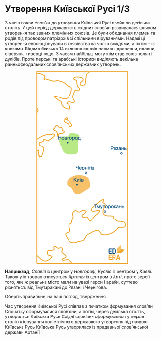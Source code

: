 
# Утворення Київської Русi 1/3

З часів появи слов’ян до утворення Київської Русi пройшло декiлька столiть. У цей перiод державнiсть схiдних слов’ян розвивалася шляхом утворення так званих племiнних союзiв. Це були об’єднання племен та родiв пiд проводом патрiархiв зi спiльними вiруваннями. Надалi цi утворення еволюцiонували в князiвства на чолі з вождями, а потiм – iз князями. Вiдомо близько 14 великих союзiв племен: древляни, поляни, сiверяни, тиверцi тощо. З часом найбiльш могутнiм став союз полян i дулiбiв. Проте перськi та арабськi iсторики видiляють декiлька ранньофеодальних слов’янських державних утворень.

<div align="center">
<img width="300" alt="Слов’янські державні утворення" src="awe.jpg" />
</div>

**Наприклад**, *Славія* із центром у *Новгороді*, *Куявія* із
центром у *Києві*. Також у їх творах описується *Артанія* із центром
в *Арті*, проте версії того, яке ж реальне місто мали на увазі перси і
араби, суттєво різняться: від Тмутаракані до Рязані і Чернігова.


<quiz correctLabel="correct!" incorrectLabel="incorrect!" checkLabel="check ansert">
    <question>
    <p>Оберіть правильне, на ваш погляд, твердження</p>
        <answer>Час утворення Київської Русі співпав з початком формування слов’ян</answer>
        <answer correct>Спочатку сформувалися слов’яни, а потім, через декілька століть, утворилася Київська Русь</answer>
        <answer>Східні слов’яни сформувалися у перше століття існування поліетнічного державного утворення під назвою Київська Русь</answer>
        <answer>Київська Русь утворилася із прадавньої слов’янської держави Артанії</answer>
    </question>
</quiz>
